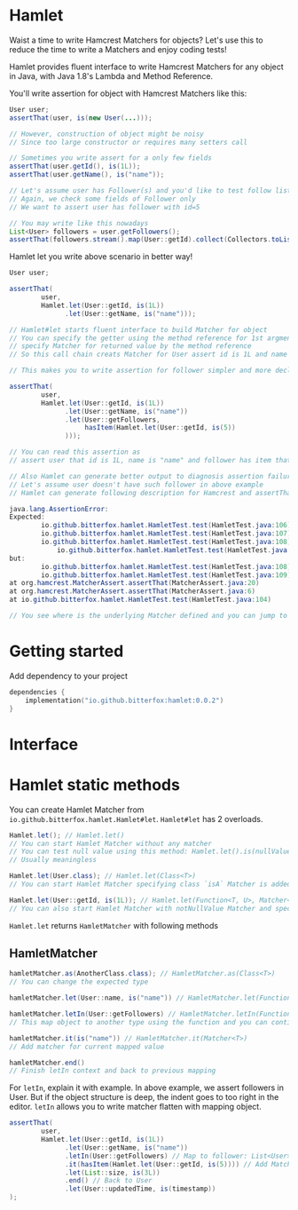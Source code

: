 # Hamlet

Waist a time to write Hamcrest Matchers for objects?
Let's use this to reduce the time to write a Matchers and enjoy coding tests!

Hamlet provides fluent interface to write Hamcrest Matchers for any object in Java, with Java 1.8's Lambda
and Method Reference.

You'll write assertion for object with Hamcrest Matchers like this:

```java
User user;
assertThat(user, is(new User(...)));

// However, construction of object might be noisy
// Since too large constructor or requires many setters call

// Sometimes you write assert for a only few fields
assertThat(user.getId(), is(1L));
assertThat(user.getName(), is("name"));

// Let's assume user has Follower(s) and you'd like to test follow list
// Again, we check some fields of Follower only
// We want to assert user has follower with id=5

// You may write like this nowadays
List<User> followers = user.getFollowers();
assertThat(followers.stream().map(User::getId).collect(Collectors.toList()), hasItem(is(5L)));
```

Hamlet let you write above scenario in better way!

```java
User user;

assertThat(
        user,
        Hamlet.let(User::getId, is(1L))
              .let(User::getName, is("name")));

// Hamlet#let starts fluent interface to build Matcher for object
// You can specify the getter using the method reference for 1st argment and
// specify Matcher for returned value by the method reference
// So this call chain creats Matcher for User assert id is 1L and name is "name"

// This makes you to write assertion for follower simpler and more declarative way

assertThat(
        user,
        Hamlet.let(User::getId, is(1L))
              .let(User::getName, is("name"))
              .let(User::getFollowers,
                   hasItem(Hamlet.let(User::getId, is(5))
              )));

// You can read this assertion as
// assert user that id is 1L, name is "name" and follower has item that id is 5L

// Also Hamlet can generate better output to diagnosis assertion failure
// Let's assume user doesn't have such follower in above example
// Hamlet can generate following description for Hamcrest and assertThat

java.lang.AssertionError:
Expected:
        io.github.bitterfox.hamlet.HamletTest.test(HamletTest.java:106) is <1L>
        io.github.bitterfox.hamlet.HamletTest.test(HamletTest.java:107) is "name"
        io.github.bitterfox.hamlet.HamletTest.test(HamletTest.java:108) a collection containing
            io.github.bitterfox.hamlet.HamletTest.test(HamletTest.java:109) is <5L>]
but:
        io.github.bitterfox.hamlet.HamletTest.test(HamletTest.java:108) mismatches were: [
        io.github.bitterfox.hamlet.HamletTest.test(HamletTest.java:109) was <90L>]
at org.hamcrest.MatcherAssert.assertThat(MatcherAssert.java:20)
at org.hamcrest.MatcherAssert.assertThat(MatcherAssert.java:6)
at io.github.bitterfox.hamlet.HamletTest.test(HamletTest.java:104)

// You see where is the underlying Matcher defined and you can jump to the code from IDE output panel
```

# Getting started

Add dependency to your project
```kotlin
dependencies {
    implementation("io.github.bitterfox:hamlet:0.0.2")
}
```

# Interface

# Hamlet static methods
You can create Hamlet Matcher from `io.github.bitterfox.hamlet.Hamlet#let`.
`Hamlet#let` has 2 overloads.

```java
Hamlet.let(); // Hamlet.let()
// You can start Hamlet Matcher without any matcher
// You can test null value using this method: Hamlet.let().is(nullValue())
// Usually meaningless

Hamlet.let(User.class); // Hamlet.let(Class<T>)
// You can start Hamlet Matcher specifying class `isA` Matcher is added

Hamlet.let(User::getId, is(1L)); // Hamlet.let(Function<T, U>, Matcher<U>)
// You can also start Hamlet Matcher with notNullValue Matcher and specified Function and Matcher
```

`Hamlet.let` returns `HamletMatcher` with following methods

## HamletMatcher
```java
hamletMatcher.as(AnotherClass.class); // HamletMatcher.as(Class<T>)
// You can change the expected type

hamletMatcher.let(User::name, is("name")) // HamletMatcher.let(Function<T, U>, Matcher<U>)

hamletMatcher.letIn(User::getFollowers) // HamletMatcher.letIn(Function<T, U>)
// This map object to another type using the function and you can continue adding matcher

hamletMatcher.it(is("name")) // HamletMatcher.it(Matcher<T>)
// Add matcher for current mapped value

hamletMatcher.end()
// Finish letIn context and back to previous mapping
```

For `letIn`, explain it with example.
In above example, we assert followers in User.
But if the object structure is deep, the indent goes to too right in the editor.
`letIn` allows you to write matcher flatten with mapping object.
```java
assertThat(
        user,
        Hamlet.let(User::getId, is(1L))
              .let(User::getName, is("name"))
              .letIn(User::getFollowers) // Map to follower: List<User>
              .it(hasItem(Hamlet.let(User::getId, is(5)))) // Add Matcher for User::getFollowers
              .let(List::size, is(3L))
              .end() // Back to User
              .let(User::updatedTime, is(timestamp))
);
```
